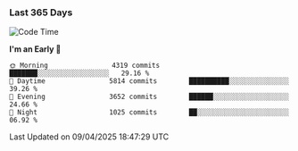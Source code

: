 ### Last 365 Days
<!--START_SECTION:waka-->
![Code Time](http://img.shields.io/badge/Code%20Time-997%20hrs%2059%20mins-blue)

**I'm an Early 🐤** 

```text
🌞 Morning                4319 commits        ███████░░░░░░░░░░░░░░░░░░   29.16 % 
🌆 Daytime                5814 commits        ██████████░░░░░░░░░░░░░░░   39.26 % 
🌃 Evening                3652 commits        ██████░░░░░░░░░░░░░░░░░░░   24.66 % 
🌙 Night                  1025 commits        ██░░░░░░░░░░░░░░░░░░░░░░░   06.92 % 
```



 Last Updated on 09/04/2025 18:47:29 UTC
<!--END_SECTION:waka-->

<!--
**BrianCurliss/BrianCurliss** is a ✨ _special_ ✨ repository because its `README.md` (this file) appears on your GitHub profile.

Here are some ideas to get you started:

- 🔭 I’m currently working on ...
- 🌱 I’m currently learning ...
- 👯 I’m looking to collaborate on ...
- 🤔 I’m looking for help with ...
- 💬 Ask me about ...
- 📫 How to reach me: ...
- 😄 Pronouns: ...
- ⚡ Fun fact: ...
-->
